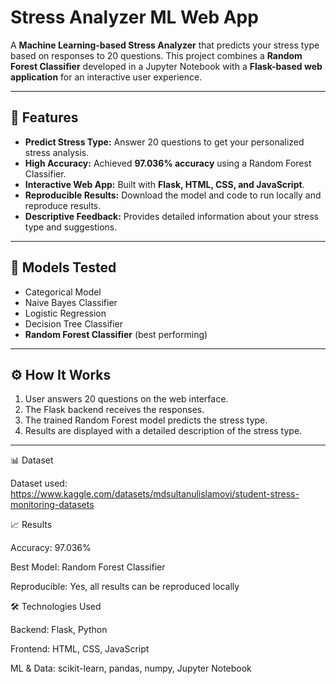 # Stress Analyzer ML Web App

A **Machine Learning-based Stress Analyzer** that predicts your stress type based on responses to 20 questions. This project combines a **Random Forest Classifier** developed in a Jupyter Notebook with a **Flask-based web application** for an interactive user experience.

---

## 🚀 Features

- **Predict Stress Type:** Answer 20 questions to get your personalized stress analysis.
- **High Accuracy:** Achieved **97.036% accuracy** using a Random Forest Classifier.
- **Interactive Web App:** Built with **Flask, HTML, CSS, and JavaScript**.
- **Reproducible Results:** Download the model and code to run locally and reproduce results.
- **Descriptive Feedback:** Provides detailed information about your stress type and suggestions.

---

## 🧠 Models Tested

- Categorical Model  
- Naive Bayes Classifier  
- Logistic Regression  
- Decision Tree Classifier  
- **Random Forest Classifier** (best performing)

---

## ⚙️ How It Works

1. User answers 20 questions on the web interface.  
2. The Flask backend receives the responses.  
3. The trained Random Forest model predicts the stress type.  
4. Results are displayed with a detailed description of the stress type.

---

📊 Dataset

Dataset used: https://www.kaggle.com/datasets/mdsultanulislamovi/student-stress-monitoring-datasets

📈 Results

Accuracy: 97.036%

Best Model: Random Forest Classifier

Reproducible: Yes, all results can be reproduced locally

🛠 Technologies Used

Backend: Flask, Python

Frontend: HTML, CSS, JavaScript

ML & Data: scikit-learn, pandas, numpy, Jupyter Notebook
